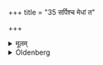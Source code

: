 +++
title = "35 सर्पिश्च मेधां त"

+++

<details><summary>मूलम्</summary>

सर्पिश्च मेधां त इति ३५
</details>

<details><summary>Oldenberg</summary>

 And butter with (the verse), 'May intelligence to thee' (MB. I, 5, 9).
</details>
